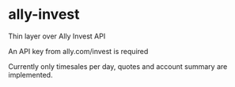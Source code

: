 # ally-invest

Thin layer over Ally Invest API

An API key from ally.com/invest is required

Currently only timesales per day, quotes and account summary are implemented.
